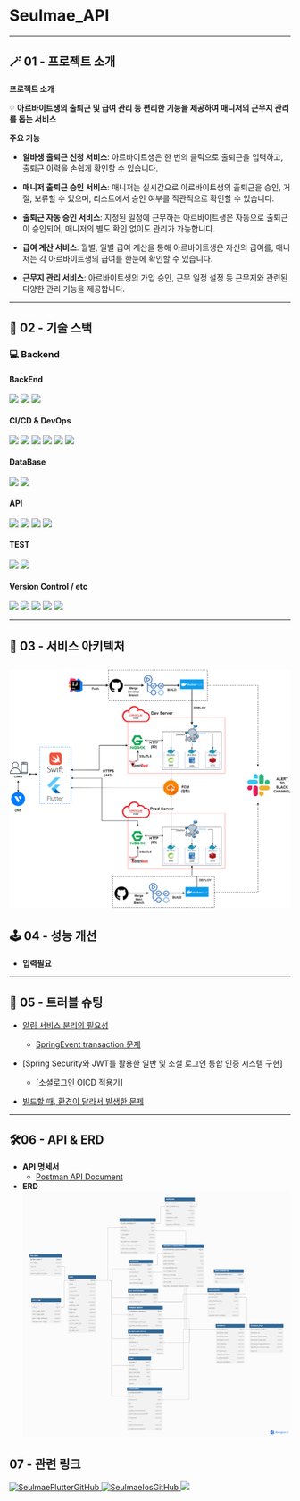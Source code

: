 # Seulmae_API

---

## 🪄 01 - 프로젝트 소개

**프로젝트 소개**


💡 **아르바이트생의 출퇴근 및 급여 관리 등 편리한 기능을 제공하여 매니저의 근무지 관리를 돕는 서비스**


**주요 기능**

- **알바생 출퇴근 신청 서비스**: 아르바이트생은 한 번의 클릭으로 출퇴근을 입력하고, 출퇴근 이력을 손쉽게 확인할 수 있습니다.

- **매니저 출퇴근 승인 서비스**: 매니저는 실시간으로 아르바이트생의 출퇴근을 승인, 거절, 보류할 수 있으며, 리스트에서 승인 여부를 직관적으로 확인할 수 있습니다.

- **출퇴근 자동 승인 서비스**: 지정된 일정에 근무하는 아르바이트생은 자동으로 출퇴근이 승인되어, 매니저의 별도 확인 없이도 관리가 가능합니다.

- **급여 계산 서비스**: 월별, 일별 급여 계산을 통해 아르바이트생은 자신의 급여를, 매니저는 각 아르바이트생의 급여를 한눈에 확인할 수 있습니다.

- **근무지 관리 서비스**: 아르바이트생의 가입 승인, 근무 일정 설정 등 근무지와 관련된 다양한 관리 기능을 제공합니다.

---
## 📌 02 - 기술 스택
### 💻 Backend
#### BackEnd

<img src="https://img.shields.io/badge/java-%23ED8B00.svg?style=for-the-badge&logo=openjdk&logoColor=white">
<img src="https://img.shields.io/badge/Spring%20Boot-6DB33F.svg?style=for-the-badge&logo=SpringBoot&logoColor=white">
<img src="https://img.shields.io/badge/Spring%20JPA-6DB33F.svg?style=for-the-badge&logo=SpringBoot&logoColor=white">

#### CI/CD & DevOps
<img src="https://img.shields.io/badge/nginx-%23009639.svg?style=for-the-badge&logo=nginx&logoColor=white">
<img src="https://img.shields.io/badge/apache%20tomcat-%23F8DC75.svg?style=for-the-badge&logo=apache-tomcat&logoColor=black">
<img src="https://img.shields.io/badge/oracle%20cloud-orange.svg?style=for-the-badge&logo=oracle&logoColor=white">
<img src="https://img.shields.io/badge/github%20actions-blue.svg?style=for-the-badge&logo=githubactions&logoColor=white">
<img src="https://img.shields.io/badge/docker-white.svg?style=for-the-badge&logo=docker&logoColor=2496ED">
<img src="https://img.shields.io/badge/docker%20compose-white.svg?style=for-the-badge&logo=docker&logoColor=2496ED">

#### DataBase
<img src="https://img.shields.io/badge/MySQL-%234479A1.svg?style=for-the-badge&logo=MySQL&logoColor=white">
<img src="https://img.shields.io/badge/Redis-white.svg?style=for-the-badge&logo=Redis&logoColor=DC382D">

#### API
<img src="https://img.shields.io/badge/kakao%20oAuth-%23FFCD00.svg?style=for-the-badge&logo=kakao&logoColor=black">
<img src="https://img.shields.io/badge/apple%20oAuth-black.svg?style=for-the-badge&logo=apple&logoColor=white">
<img src="https://img.shields.io/badge/FCM-DD2C00.svg?style=for-the-badge&logo=firebase&logoColor=white">
<img src="https://img.shields.io/badge/Cool%20SMS-blue.svg?style=for-the-badge&logo=&logoColor=white">

#### TEST
<img src="https://img.shields.io/badge/Junit5-white.svg?style=for-the-badge&logo=Junit5&logoColor=#25A162">
<img src="https://img.shields.io/badge/Mockito-25A162.svg?style=for-the-badge&logo=&logoColor=white">

#### Version Control / etc
<img src="https://img.shields.io/badge/Notion-%23000000.svg?style=for-the-badge&logo=notion&logoColor=white">
<img src="https://img.shields.io/badge/git-%23F05033.svg?style=for-the-badge&logo=git&logoColor=white">
<img src="https://img.shields.io/badge/github-181717.svg?style=for-the-badge&logo=github&logoColor=white">
<img src="https://img.shields.io/badge/slack-%234A154B.svg?style=for-the-badge&logo=slack&logoColor=white">
<img src="https://img.shields.io/badge/postman-%23FF6C37.svg?style=for-the-badge&logo=postman&logoColor=white">

---

## 🚀 03 - 서비스 아키텍처
![seulmae.drawio.png](seulmae.drawio.png)
---
## 🕹️ 04 - 성능 개선
- **입력필요**
---
## 🎯 05 - 트러블 슈팅
- [알림 서비스 분리의 필요성](https://velog.io/@heager/TEAM-PJT-Spring-Event)
    - [SpringEvent transaction 문제](https://velog.io/@heager/TEAM-PJT-Spring-Event-%EC%A3%BC%EC%9D%98%ED%95%A0-%EC%A0%90)

- [Spring Security와 JWT를 활용한 일반 및 소셜 로그인 통합 인증 시스템 구현]
  - [소셜로그인 OICD 적용기]

- [빌드할 때, 환경이 달라서 발생한 문제](https://velog.io/@heager/TEAM-PJT-FileInputStreamClassPathResource)

---

## 🛠️06 - API & ERD

- **API 명세서**
  - [Postman API Document](https://documenter.getpostman.com/view/36219904/2sA3drHufv)
- **ERD**
![seulmae_erd.png](seulmae_erd.png)



## 07 - 관련 링크
<a href="https://github.com/seulmae-project/SeulMae_android">
    <img src="https://img.shields.io/badge/Seulmae%20Flutter-181717.svg?style=for-the-badge&logo=github" alt="SeulmaeFlutterGitHub">
</a>
<a href="https://github.com/seulmae-project/SeulMae_ios">
    <img src="https://img.shields.io/badge/Seulmae%20IOS-181717.svg?style=for-the-badge&logo=github" alt="SeulmaeIosGitHub">
</a>
<a href="https://documenter.getpostman.com/view/36219904/2sA3drHufv">
  <img src="https://img.shields.io/badge/postman-%23FF6C37.svg?style=for-the-badge&logo=postman&logoColor=white">
</a>